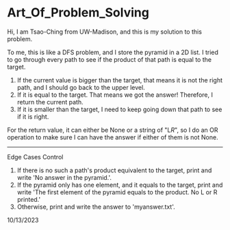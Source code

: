 # Art_Of_Problem_Solving

Hi, I am Tsao-Ching from UW-Madison, and this is my solution to this problem.

To me, this is like a DFS problem, and I store the pyramid in a 2D list.
I tried to go through every path to see if the product of that path is equal to the target. 

1. If the current value is bigger than the target, that means it is not the right path, and I
should go back to the upper level.
2. If it is equal to the target. That means we got the answer! Therefore, I return the current path.
3. If it is smaller than the target, I need to keep going down that path to see if it is right.

For the return value, it can either be None or a string of "L*R*", so I do an OR operation to 
make sure I can have the answer if either of them is not None.

--------------------------------------------------------------------------------------------

Edge Cases Control
1. If there is no such a path's product equivalent to the target, print and write 'No answer in the pyramid.'.
2. If the pyramid only has one element, and it equals to the target, print and write 'The first element of the pyramid equals to the product. No L or R printed.'
3. Otherwise, print and write the answer to 'myanswer.txt'.

10/13/2023
